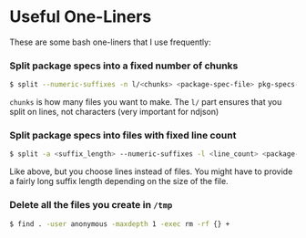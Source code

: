 
# Useful One-Liners

These are some bash one-liners that I use frequently:

### Split package specs into a fixed number of chunks
```bash
$ split --numeric-suffixes -n l/<chunks> <package-spec-file> pkg-specs-
```

`chunks` is how many files you want to make. The `l/` part ensures that you split on
lines, not characters (very important for ndjson)

### Split package specs into files with fixed line count
```bash
$ split -a <suffix_length> --numeric-suffixes -l <line_count> <package-spec-file> pkg-specs-
```
Like above, but you choose lines instead of files. You might have to provide a fairly long
suffix length depending on the size of the file.

### Delete all the files you create in `/tmp`

```bash
$ find . -user anonymous -maxdepth 1 -exec rm -rf {} +
```
